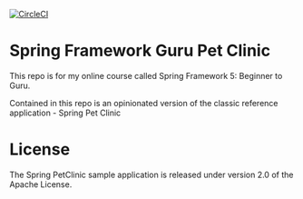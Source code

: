 [![CircleCI](https://circleci.com/gh/momchilasenov/sfg-pet-clinic/tree/main.svg?style=svg)](https://circleci.com/gh/momchilasenov/sfg-pet-clinic/tree/main)

# Spring Framework Guru Pet Clinic
This repo is for my online course called Spring Framework 5: Beginner to Guru.

Contained in this repo is an opinionated version of the classic reference application - Spring Pet Clinic

# License 
The Spring PetClinic sample application is released under version 2.0 of the Apache License.
